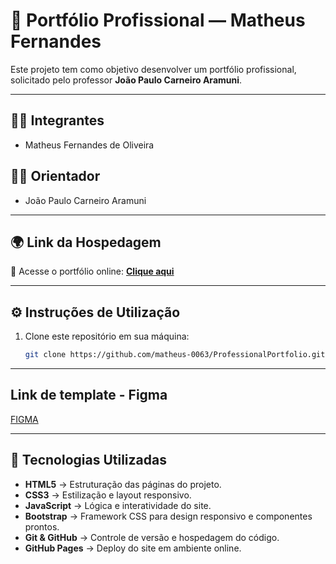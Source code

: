 # 📌 Portfólio Profissional — Matheus Fernandes  

Este projeto tem como objetivo desenvolver um portfólio profissional, solicitado pelo professor **João Paulo Carneiro Aramuni**.  

---

## 👨‍💻 Integrantes  
- Matheus Fernandes de Oliveira  

## 🧑‍🏫 Orientador  
- João Paulo Carneiro Aramuni  

---

## 🌍 Link da Hospedagem  
🔗 Acesse o portfólio online: [**Clique aqui**](https://matheus-0063.github.io/ProfessionalPortfolio/)  

---

## ⚙️ Instruções de Utilização  
1. Clone este repositório em sua máquina:  
   ```bash
   git clone https://github.com/matheus-0063/ProfessionalPortfolio.git

---

## Link de template - Figma
[FIGMA](https://www.figma.com/proto/DODhWJuSx3LMO6jyVvko8m/🎨-Personal-Portfolio-Template--Community-?node-id=216-14&t=q07WnovGXEiyZTmr-1&scaling=min-zoom&content-scaling=fixed&page-id=216%3A6&starting-point-node-id=216%3A14)

---

## 🚀 Tecnologias Utilizadas

- **HTML5** → Estruturação das páginas do projeto.  
- **CSS3** → Estilização e layout responsivo.  
- **JavaScript** → Lógica e interatividade do site.  
- **Bootstrap** → Framework CSS para design responsivo e componentes prontos.  
- **Git & GitHub** → Controle de versão e hospedagem do código.  
- **GitHub Pages** → Deploy do site em ambiente online.  

